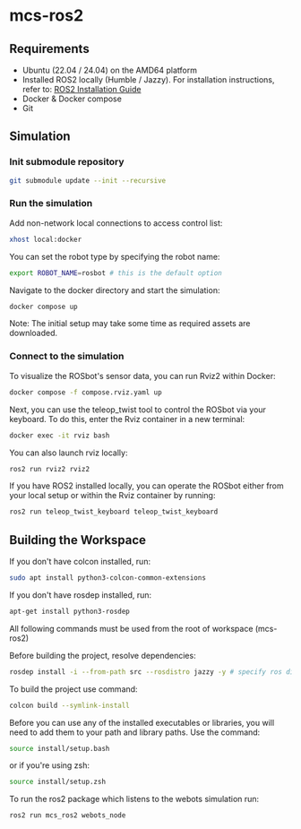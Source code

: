 # mcs-ros2
## Requirements
- Ubuntu (22.04 / 24.04) on the AMD64 platform
- Installed ROS2 locally (Humble / Jazzy). For installation instructions, refer to: [ROS2 Installation Guide](https://docs.ros.org/en/jazzy/Installation/Ubuntu-Install-Debs.html)
- Docker & Docker compose
- Git
## Simulation
### Init submodule repository
```sh
git submodule update --init --recursive
```

### Run the simulation
Add non-network local connections to access control list:
```sh
xhost local:docker
```

You can set the robot type by specifying the robot name:

```sh
export ROBOT_NAME=rosbot # this is the default option
```

Navigate to the docker directory and start the simulation:
```sh
docker compose up
```
Note: The initial setup may take some time as required assets are downloaded.

### Connect to the simulation

To visualize the ROSbot's sensor data, you can run Rviz2 within Docker:

```sh
docker compose -f compose.rviz.yaml up
```

Next, you can use the teleop_twist tool to control the ROSbot via your keyboard. To do this, enter the Rviz container in a new terminal:

```sh
docker exec -it rviz bash
```
You can also launch rviz locally:
```sh
ros2 run rviz2 rviz2
```

If you have ROS2 installed locally, you can operate the ROSbot either from your local setup or within the Rviz container by running:
```sh
ros2 run teleop_twist_keyboard teleop_twist_keyboard
```

## Building the Workspace

If you don't have colcon installed, run:
```sh
sudo apt install python3-colcon-common-extensions
```
If you don't have rosdep installed, run:
```sh
apt-get install python3-rosdep
```

All following commands must be used from the root of workspace (mcs-ros2)

Before building the project, resolve dependencies:
```sh
rosdep install -i --from-path src --rosdistro jazzy -y # specify ros distro you have installed
```
To build the project use command:
```sh
colcon build --symlink-install
```
Before you can use any of the installed executables or libraries, you will need to add them to your path and library paths. Use the command:
```sh
source install/setup.bash
```
or if you're using zsh:
```sh
source install/setup.zsh
```

To run the ros2 package which listens to the webots simulation run:
```sh
ros2 run mcs_ros2 webots_node
```
